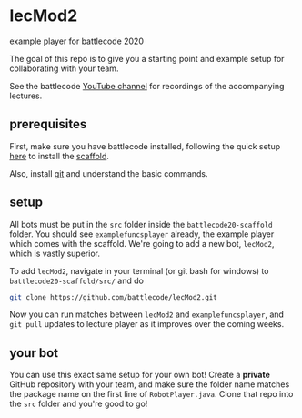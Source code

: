 # lecMod2
example player for battlecode 2020

The goal of this repo is to give you a starting point and example setup for collaborating with your team.

See the battlecode [YouTube channel](https://www.youtube.com/channel/UCOrfTSnyimIXfYzI8j_-CTQ) for recordings of the accompanying lectures.

## prerequisites

First, make sure you have battlecode installed, following the quick setup [here](http://2020.battlecode.org/getting-started) to install the [scaffold](https://github.com/battlecode/battlecode20-scaffold).

Also, install [git](https://git-scm.com/) and understand the basic commands.

## setup

All bots must be put in the `src` folder inside the `battlecode20-scaffold` folder.
You should see `examplefuncsplayer` already, the example player which comes with the scaffold.
We're going to add a new bot, `lecMod2`, which is vastly superior.

To add `lecMod2`, navigate in your terminal (or git bash for windows) to `battlecode20-scaffold/src/` and do
```bash
git clone https://github.com/battlecode/lecMod2.git
```
Now you can run matches between `lecMod2` and `examplefuncsplayer`, and `git pull` updates to lecture player as it improves over the coming weeks.

## your bot

You can use this exact same setup for your own bot!
Create a **private** GitHub repository with your team, and make sure the folder name matches the package name on the first line of `RobotPlayer.java`.
Clone that repo into the `src` folder and you're good to go!

